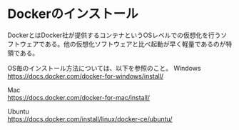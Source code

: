 # Dockerのインストール

DockerとはDocker社が提供するコンテナというOSレベルでの仮想化を行うソフトウェアである。他の仮想化ソフトウェアと比べ起動が早く軽量であるのが特領である。  

OS毎のインストール方法については、以下を参照のこと。
Windows  
https://docs.docker.com/docker-for-windows/install/  
  
Mac    
https://docs.docker.com/docker-for-mac/install/  
   
Ubuntu  
https://docs.docker.com/install/linux/docker-ce/ubuntu/  
  
